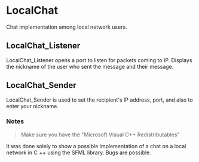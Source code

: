 # LocalChat
 Chat implementation among local network users.

## LocalChat_Listener

LocalChat_Listener opens a port to listen for packets coming to IP. Displays the nickname of the user who sent the message and their message.

## LocalChat_Sender

LocalChat_Sender is used to set the recipient's IP address, port, and also to enter your nickname.

### Notes

> Make sure you have the "Microsoft Visual C++ Redistributables"


It was done solely to show a possible implementation of a chat on a local network in C ++ using the SFML library. Bugs are possible.
